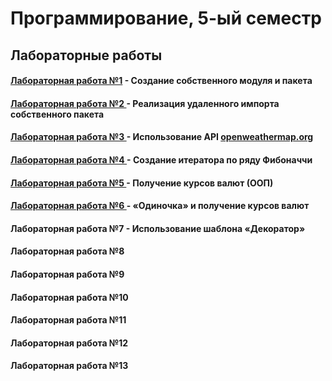 # Программирование, 5-ый семестр
## Лабораторные работы
#### <a href = https://github.com/SArtemS/Lab5_1> Лабораторная работа №1</a> - Создание собственного модуля и пакета

#### <a href = https://github.com/SArtemS/Lab5_2> Лабораторная работа №2 </a> - Реализация удаленного импорта собственного пакета

#### <a href = https://github.com/SArtemS/Lab5_3> Лабораторная работа №3 </a> - Использование API <a href = https://openweathermap.org> openweathermap.org</a>

#### <a href = https://github.com/SArtemS/Lab5_4> Лабораторная работа №4 </a> - Создание итератора по ряду Фибоначчи

#### <a href = https://github.com/SArtemS/Lab5_5> Лабораторная работа №5 </a> - Получение курсов валют (ООП)

#### <a href = https://github.com/SArtemS/Lab5_6> Лабораторная работа №6 </a> - «Одиночка» и получение курсов валют

#### <a> Лабораторная работа №7 </a> - Использование шаблона «Декоратор»

#### <a> Лабораторная работа №8 </a>

#### <a> Лабораторная работа №9 </a>

#### <a> Лабораторная работа №10 </a>

#### <a> Лабораторная работа №11 </a>

#### <a> Лабораторная работа №12 </a>

#### <a> Лабораторная работа №13 </a>
